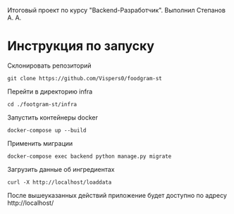 Итоговый проект по курсу "Backend-Разработчик". Выполнил Степанов А. А.
# Инструкция по запуску
Склонировать репозиторий
```
git clone https://github.com/Vispers0/foodgram-st
```
Перейти в директорию infra
```
cd ./footgram-st/infra
```
Запустить контейнеры docker
```
docker-compose up --build
```
Применить миграции
```
docker-compose exec backend python manage.py migrate
```
Загрузить данные об ингредиентах
```
curl -X http://localhost/loaddata
```
После вышеуказанных действий приложение будет доступно по адресу http://localhost/